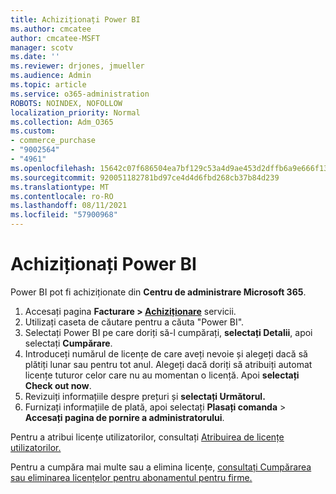 ```yaml
---
title: Achiziționați Power BI
ms.author: cmcatee
author: cmcatee-MSFT
manager: scotv
ms.date: ''
ms.reviewer: drjones, jmueller
ms.audience: Admin
ms.topic: article
ms.service: o365-administration
ROBOTS: NOINDEX, NOFOLLOW
localization_priority: Normal
ms.collection: Adm_O365
ms.custom:
- commerce_purchase
- "9002564"
- "4961"
ms.openlocfilehash: 15642c07f686504ea7bf129c53a4d9ae453d2dffb6a9e666f1312ed35acf9c16
ms.sourcegitcommit: 920051182781bd97ce4d4d6fbd268cb37b84d239
ms.translationtype: MT
ms.contentlocale: ro-RO
ms.lasthandoff: 08/11/2021
ms.locfileid: "57900968"
---
```

# <a name="purchase-power-bi"></a>Achiziționați Power BI

Power BI pot fi achiziționate din **Centru de administrare Microsoft 365**.

1. Accesați pagina **Facturare > [Achiziționare](https://go.microsoft.com/fwlink/p/?linkid=868433)** servicii.
2. Utilizați caseta de căutare pentru a căuta "Power BI".
3. Selectați Power BI pe care doriți să-l cumpărați, **selectați Detalii**, apoi selectați **Cumpărare**.
4. Introduceți numărul de licențe de care aveți nevoie și alegeți dacă să plătiți lunar sau pentru tot anul. Alegeți dacă doriți să atribuiți automat licențe tuturor celor care nu au momentan o licență. Apoi **selectați Check out now**.
5. Revizuiți informațiile despre prețuri și **selectați Următorul.**
6. Furnizați informațiile de plată, apoi selectați **Plasați comanda**  >  **Accesați pagina de pornire a administratorului**.

Pentru a atribui licențe utilizatorilor, consultați [Atribuirea de licențe utilizatorilor.](https://docs.microsoft.com/microsoft-365/admin/manage/assign-licenses-to-users)

Pentru a cumpăra mai multe sau a elimina licențe, [consultați Cumpărarea sau eliminarea licențelor pentru abonamentul pentru firme.](https://docs.microsoft.com/microsoft-365/commerce/licenses/buy-licenses)